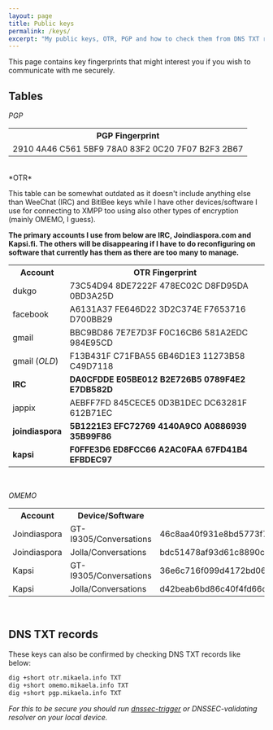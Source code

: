 ```yaml
---
layout: page
title: Public keys
permalink: /keys/
excerpt: "My public keys, OTR, PGP and how to check them from DNS TXT records of my subdomains."
---
```


This page contains key fingerprints that might interest you if you wish
to communicate with me securely.

## Tables

*PGP*

<table>
    <tr>
        <th>PGP Fingerprint</th>
    </tr>
    <tr>
        <td>2910 4A46 C561 5BF9 78A0  83F2 0C20 7F07 B2F3 2B67</td>
    </tr>
</table>
<br/>
*OTR*

This table can be somewhat outdated as it doesn't include anything else
than WeeChat (IRC) and BitlBee keys while I have other devices/software
I use for connecting to XMPP too using also other types of encryption
(mainly OMEMO, I guess).

**The primary accounts I use from below are IRC, Joindiaspora.com and
  Kapsi.fi. The others will be disappearing if I have to do reconfiguring
  on software that currently has them as there are too many to manage.**

<table>
    <tr>
        <th>Account</th>
        <th>OTR Fingerprint</th>
    </tr>
    <tr>
        <td>dukgo</td>
        <td>73C54D94 8DE7222F 478EC02C D8FD95DA 0BD3A25D</td>
    </tr>
    <tr>
        <td>facebook</td>
        <td>A6131A37 FE646D22 3D2C374E F7653716 D700BB29</td>
    </tr>
    <tr>
        <td>gmail</td>
        <td>BBC9BD86 7E7E7D3F F0C16CB6 581A2EDC 984E95CD</td>
    </tr>
    <tr>
        <td>gmail (<em>OLD</em>)</td>
        <td>F13B431F C71FBA55 6B46D1E3 11273B58 C49D7118</td>
    </tr>
    <tr>
        <td><strong>IRC</strong></td>
        <td><strong>DA0CFDDE E05BE012 B2E726B5 0789F4E2 E7DB582D</strong></td>
    </tr>
    <tr>
        <td>jappix</td>
        <td>AEBFF7FD 845CECE5 0D3B1DEC DC63281F 612B71EC</td>
    </tr>
    <tr>
        <td><strong>joindiaspora</strong></td>
        <td><strong>5B1221E3 EFC72769 4140A9C0 A0886939 35B99F86</strong></td>
    </tr>
    <tr>
        <td><strong>kapsi</strong></td>
        <td><strong>F0FFE3D6 ED8FCC66 A2AC0FAA 67FD41B4 EFBDEC97</strong></td>
    </tr>
</table>

<br/>

*OMEMO*

<table>
    <tr>
        <th>Account</th>
        <th>Device/Software</th>
        <th>OMEMO Fingerprint</th>
    </tr>
    <tr>
        <td>Joindiaspora</td>
        <td>GT-I9305/Conversations</td>
        <td>46c8aa40f931e8bd5773f7d10e64a6e5845f79fe48f2d7543df19b9211057a46</td>
    </tr>
    <tr>
        <td>Joindiaspora</td>
        <td>Jolla/Conversations</td>
        <td>bdc51478af93d61c8890c5e638cb658b3736cdb706309862ff5b48e4e74ab93b</td>
    </tr>
    <tr>
        <td>Kapsi</td>
        <td>GT-I9305/Conversations</td>
        <td>36e6c716f099d4172bd06b4bf2cf6bd9e59bdbcfa55b2912a521b39d81c50e53</td>
    </tr>
    <tr>
        <td>Kapsi</td>
        <td>Jolla/Conversations</td>
        <td>d42beab6bd86c40f4fd66c71de9f7dcc7532970e4a8cbf9d4938c4f99eb46864</td>
    </tr>
</table>
<br/>

## DNS TXT records

These keys can also be confirmed by checking DNS TXT records like below:

```bash
dig +short otr.mikaela.info TXT
dig +short omemo.mikaela.info TXT
dig +short pgp.mikaela.info TXT
```

*For this to be secure you should run [dnssec-trigger](https://www.nlnetlabs.nl/projects/dnssec-trigger/)
 or DNSSEC-validating resolver on your local device.*
